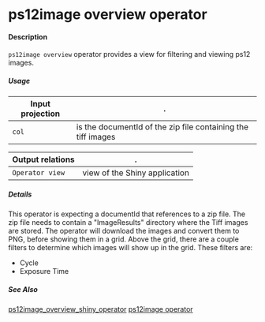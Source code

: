 # ps12image overview operator

#### Description

`ps12image overview` operator provides a view for filtering and viewing ps12 images.

##### Usage

Input projection|.
---|---
`col`           | is the documentId of the zip file containing the tiff images

Output relations|.
---|---
`Operator view` | view of the Shiny application

##### Details

This operator is expecting a documentId that references to a zip file. The zip file needs to contain a "ImageResults" directory where the Tiff images are stored. The operator will download the images and convert them to PNG, before showing them in a grid. Above the grid, there are a couple filters to determine which images will show up in the grid. These filters are:

* Cycle
* Exposure Time

##### See Also

[ps12image_overview_shiny_operator](https://github.com/tercen/ps12image_overview_shiny_operator)
[ps12image operator](https://github.com/tercen/ps12image_operator)

